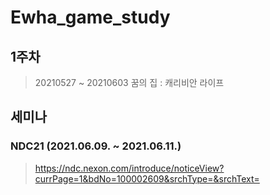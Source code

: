 # Ewha_game_study


## 1주차
> 20210527 ~ 20210603
> 꿈의 집 : 캐리비안 라이프

## 세미나
### NDC21 (2021.06.09. ~ 2021.06.11.)
> https://ndc.nexon.com/introduce/noticeView?currPage=1&bdNo=100002609&srchType=&srchText=
